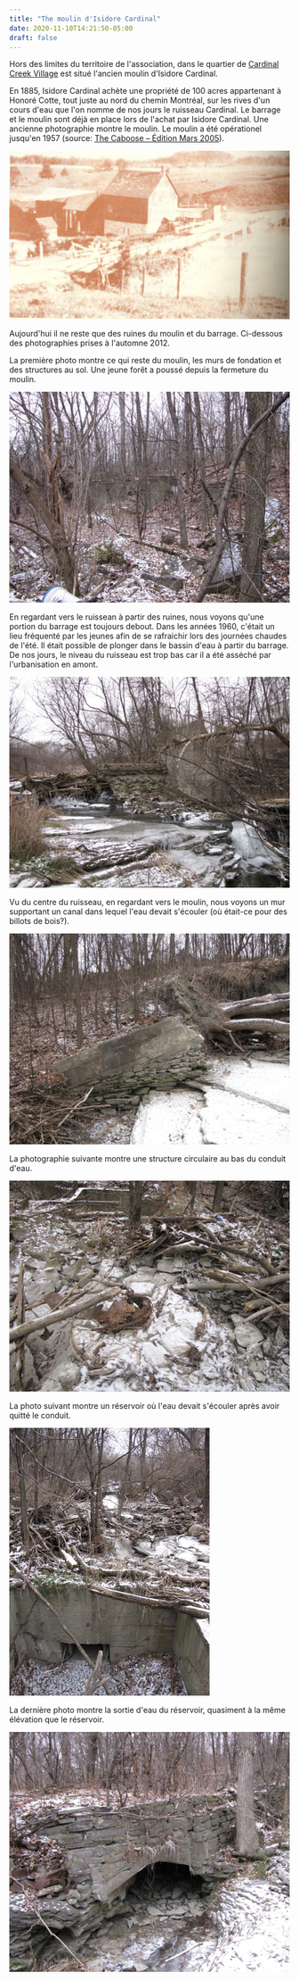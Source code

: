 ```yaml
---
title: "The moulin d'Isidore Cardinal"
date: 2020-11-10T14:21:50-05:00
draft: false
---
```


Hors des limites du territoire de l'association, dans le quartier de 
[Cardinal Creek Village](https://www.cardinalcreekvillage.org/)
est situé l'ancien moulin d'Isidore Cardinal.

En 1885, Isidore Cardinal achète une propriété de 100 acres appartenant à Honoré Cotte, tout juste au nord du chemin Montréal,
sur les rives d'un cours d'eau que l'on nomme de nos jours le ruisseau Cardinal.
Le barrage et le moulin sont déjà en place lors de l'achat par Isidore Cardinal.
Une ancienne photographie montre le moulin.
Le moulin a été opérationel jusqu'en 1957
(source: [The Caboose – Édition Mars 2005](https://cths.ca/wp-content/uploads/2017/06/The-Caboose-March-2005.pdf)).

![Le moulin d'Isidore Cardinal](CardinalMill-small.png "Le moulin d'Isidore Cardinal")

Aujourd'hui il ne reste que des ruines du moulin et du barrage.
Ci-dessous des photographies prises à l'automne 2012.

La première photo montre ce qui reste du moulin, les murs de fondation et des structures au sol.
Une jeune forêt a poussé depuis la fermeture du moulin.

![Les ruines du moulin Cardinal](IMG_4128-small.JPG "Les ruines du moulin Cardinal")

En regardant vers le ruissean à partir des ruines, nous voyons qu'une portion du barrage est toujours debout.
Dans les années 1960, c'était un lieu fréquenté par les jeunes afin de se rafraichir lors des journées chaudes de l'été.
Il était possible de plonger dans le bassin d'eau à partir du barrage.
De nos jours, le niveau du ruisseau est trop bas car il a été asséché par l'urbanisation en amont.

![Le barrage, vu des ruines du moulin](IMG_4107-small.JPG "Le barrage, vu des ruines du moulin")

Vu du centre du ruisseau, en regardant vers le moulin, nous voyons un mur supportant un canal dans lequel l'eau devait s'écouler (où était-ce pour des billots de bois?).

![Un mur portant un canal](IMG_4112-small.JPG "Un mur portant un canal")

La photographie suivante montre une structure circulaire au bas du conduit d'eau.

![Une structure circulaire au bas du conduit d'eau](IMG_4129-small.JPG "Une structure circulaire au bas du conduit d'eau")

La photo suivant montre un réservoir où l'eau devait s'écouler après avoir quitté le conduit.

![Un réservoir](IMG_4132-small.JPG "Un réservoir")

La dernière photo montre la sortie d'eau du réservoir, quasiment à la même élévation que le réservoir.

![Sortie d'eau](IMG_4140-small.JPG "Sortie d'eau")

